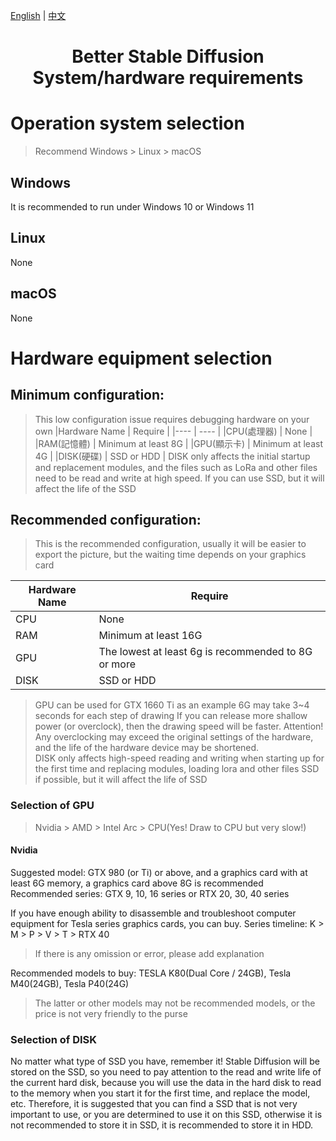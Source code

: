 [English](#) | 
[中文](./equipment.tw.md)
<h1 align="center">Better Stable Diffusion System/hardware requirements</h1>

# Operation system selection
> Recommend Windows > Linux > macOS
## Windows
It is recommended to run under Windows 10 or Windows 11
## Linux
None
## macOS
None

# Hardware equipment selection
## Minimum configuration:
> This low configuration issue requires debugging hardware on your own
|Hardware Name    |   Require               |
|----             |    ----                 |
|CPU(處理器)      | None                   |
|RAM(記憶體)      | Minimum at least 8G    |
|GPU(顯示卡)      | Minimum at least 4G    |
|DISK(硬碟)       | SSD or HDD             |
> DISK only affects the initial startup and replacement modules, and the files such as LoRa and other files need to be read and write at high speed.
> If you can use SSD, but it will affect the life of the SSD

## Recommended configuration:
> This is the recommended configuration, usually it will be easier to export the picture, but the waiting time depends on your graphics card

|Hardware Name    |   Require               |
|----             |    ----                 |
|CPU              | None                    |
|RAM              | Minimum at least 16G    |
|GPU              | The lowest at least 6g is recommended to 8G or more    |
|DISK             | SSD or HDD              |
> GPU can be used for GTX 1660 Ti as an example 6G may take 3~4 seconds for each step of drawing
> If you can release more shallow power (or overclock), then the drawing speed will be faster.
> Attention! Any overclocking may exceed the original settings of the hardware, and the life of the hardware device may be shortened.  
> DISK only affects high-speed reading and writing when starting up for the first time and replacing modules, loading lora and other files
> SSD if possible, but it will affect the life of SSD

### Selection of GPU
> Nvidia > AMD > Intel Arc > CPU(Yes! Draw to CPU but very slow!)

#### Nvidia
Suggested model: GTX 980 (or Ti) or above, and a graphics card with at least 6G memory, a graphics card above 8G is recommended 
Recommended series: GTX 9, 10, 16 series or RTX 20, 30, 40 series

If you have enough ability to disassemble and troubleshoot computer equipment for Tesla series graphics cards, you can buy.
Series timeline: K > M > P > V > T > RTX 40 
> If there is any omission or error, please add explanation

Recommended models to buy: TESLA K80(Dual Core / 24GB), Tesla M40(24GB), Tesla P40(24G)
> The latter or other models may not be recommended models, or the price is not very friendly to the purse

### Selection of DISK
No matter what type of SSD you have, remember it!
Stable Diffusion will be stored on the SSD, so you need to pay attention to the read and write life of the current hard disk, because you will use the data in the hard disk to read to the memory when you start it for the first time, and replace the model, etc.
Therefore, it is suggested that you can find a SSD that is not very important to use, or you are determined to use it on this SSD, otherwise it is not recommended to store it in SSD, it is recommended to store it in HDD.